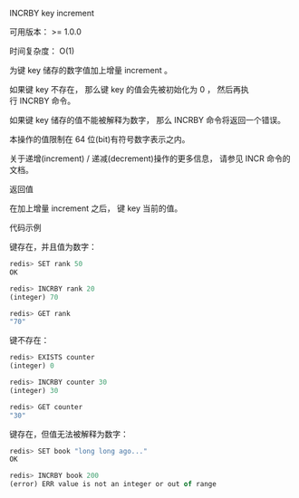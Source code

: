 INCRBY key increment

可用版本： >= 1.0.0

时间复杂度： O(1)

为键 key 储存的数字值加上增量 increment 。

如果键 key 不存在， 那么键 key 的值会先被初始化为 0 ， 然后再执行 INCRBY 命令。

如果键 key 储存的值不能被解释为数字， 那么 INCRBY 命令将返回一个错误。

本操作的值限制在 64 位(bit)有符号数字表示之内。

关于递增(increment) / 递减(decrement)操作的更多信息， 请参见 INCR 命令的文档。

返回值

在加上增量 increment 之后， 键 key 当前的值。

代码示例

键存在，并且值为数字：

```javascript
redis> SET rank 50
OK

redis> INCRBY rank 20
(integer) 70

redis> GET rank
"70"
```

键不存在：

```javascript
redis> EXISTS counter
(integer) 0

redis> INCRBY counter 30
(integer) 30

redis> GET counter
"30"
```

键存在，但值无法被解释为数字：

```javascript
redis> SET book "long long ago..."
OK

redis> INCRBY book 200
(error) ERR value is not an integer or out of range
```

